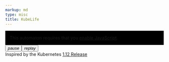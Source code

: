 ```yaml
---
markup: md
type: misc
title: KubeLife
---
```

<canvas id="kubelife-canvas" height="1632" width="1632" class="full-bleed" style="width: 100%; margin-top: .5em">
<div class="centered-text title white" style="background-color: black; padding: 1em">This automaton requires that you <a href="http://www.enable-javascript.com/">enable JavaScript</a>.</div>
</canvas>

<div class="centered-text"><button id="kubelife-pause"><i class="material-icons">pause</i></button><button tabindex="0" onclick="doReset(event, this, initGOL)"><i class="material-icons">replay</i></button></div>
<div class="centered-text">Inspired by the Kubernetes <a href="https://github.com/kubernetes/sig-release/blob/master/releases/release-1.12/README.md">1.12 Release</a></div>

<!-- script for demos -->
<script>
/* generic snippet to prevent button focus on click*/
function buttonMouseDown(e) {
    e.preventDefault();
}
function setupButtons() {
    var buttons = document.getElementsByClassName("button");
    for (i = 0; i < buttons.length; i++) {
        buttons[i].addEventListener("mousedown", buttonMouseDown);
    }
    var buttons = document.getElementsByTagName('button');
    for (i = 0; i < buttons.length; i++) {
        buttons[i].addEventListener("mousedown", buttonMouseDown);
    }
}
window.addEventListener('onload', function() {
    setupButtons();
}());
/* end snippet*/

var framesPerSecond = 3;
function startRender(renderFunc, updateFunc) {
    var then = new Date().getTime();
    var interval = 1000 / framesPerSecond;

    function render() {
        requestAnimationFrame(render);
        var now = new Date().getTime();
        var delta = now - then;
        if (delta > interval) {
            then = now - (delta % interval);
            renderFunc();
            updateFunc();
        }
    }
    render();
}

var init = function() {
    // setup game of life
    var gol = new automata.GameOfLife(68, 68);
    gol.deadColor = "white";
    gol.liveColor = "#1c6bee";
    gol.lineColor = "black";
    gol.lineThickness = 2;
    gol.halfLineThickness = 1;
    var initGOL = function() {
        gol.init();
        // set up starting pattern
        // row: [cols]
        var liveCells = {
            1: [24],
            2: [23, 25],
            3: [23, 25],
            4: [24],
            6: [19, 29],
            7: [5, 7, 18, 20, 23, 24, 25, 28, 30, 41, 43],
            8: [6, 7, 15, 19, 29, 33, 41, 42],
            9: [6, 14, 16, 16, 32, 34, 42],
            10: [11, 15, 24, 33, 37],
            11: [9, 11, 23, 25, 37, 39],
            12: [10, 11, 23, 25, 37, 38],
            13: [14, 24, 34],
            14: [15, 16, 32, 33],
            15: [10, 14, 15, 33, 34, 38],
            16: [9, 11, 19, 23, 24, 25, 29, 37, 39],
            17: [10, 20, 28, 38],
            18: [18, 19, 20, 28, 29, 30],
            19: [24],
            20: [9, 23, 24, 25, 39],
            21: [8, 10, 17, 18, 19, 28, 29, 30, 38, 40],
            22: [10, 13, 14, 19, 29, 34, 35, 38],
            23: [14, 15, 18, 22, 23, 25, 26, 29, 33, 34],
            24: [9, 10, 13, 21, 23, 25, 27, 35, 38, 39],
            25: [8, 10, 23, 25, 38, 40],
            26: [4, 10, 38, 44],
            27: [4, 5, 14, 20, 28, 34, 43, 44],
            28: [3, 5, 13, 15, 20, 21, 27, 28, 33, 35, 43, 45],
            32: [16, 17, 18, 21, 27, 30, 31, 32],
            33: [18, 20, 22, 24, 26, 28, 30],
            34: [17, 21, 24, 27, 31],
            35: [24],
            37: [14, 15, 33, 34],
            38: [15, 16, 32, 33],
            39: [14, 34],
        };
        Object.keys(liveCells).forEach(function(key,index) {
            for (var i = 0; i < liveCells[key].length; i++) {
                var r = parseInt(key, 10)+16;
                var c = liveCells[key][i] + 10;
                gol.cells[r][c] = true;
            }
        });
    };
    initGOL();
    window.initGOL = initGOL;

    // setup rendering
    var golCanvas = document.getElementById("kubelife-canvas");

    function makePauseFunction(pauseElem) {
        var pause = '<i class="material-icons">pause</i>';
        var play = '<i class="material-icons">play_arrow</i>';
        var isPausedVal = false;
        return {
            pauseToggle: function(event) {
                if (pauseElem.innerHTML.includes("pause")) {
                    pauseElem.innerHTML = play;
                    isPausedVal = true;
                } else {
                    pauseElem.innerHTML = pause;
                    isPausedVal = false;
                }
            },
            isPaused: function() {
                return isPausedVal;
            },
        };
    };

    var golPauseElem = document.getElementById("kubelife-pause");
    golPause = makePauseFunction(golPauseElem);
    golPauseElem.onclick = golPause.pauseToggle;
    startRender(function() {
        gol.render(golCanvas);
    },
    function() {
        if (!golPause.isPaused()) {
             gol.update();
        }
    });
}
function doReset(event, div, resetFunc) {
    resetFunc();
}
// FROM: https://stackoverflow.com/questions/950087/how-do-i-include-a-javascript-file-in-another-javascript-file
function loadScript(url, callback)
{
    // Adding the script tag to the head as suggested before
    var head = document.getElementsByTagName('head')[0];
    var script = document.createElement('script');
    script.type = 'text/javascript';
    script.src = url;

    // Then bind the event to the callback function.
    // There are several events for cross browser compatibility.
    script.onreadystatechange = callback;
    script.onload = callback;

    // Fire the loading
    head.appendChild(script);
};
loadScript("/scripts/automata.js", init);
</script>

<!--icon font for pause / play buttons-->
<link href="https://fonts.googleapis.com/css?family=Material+Icons" rel="stylesheet" property="stylesheet" />
